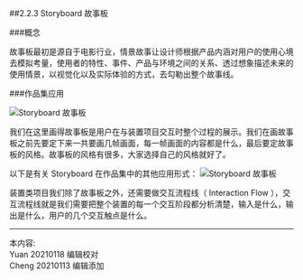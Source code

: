 
##2.2.3 Storyboard 故事板

###概念

故事板最初是源自于电影行业，情景故事让设计师根据产品内涵对用户的使用心境去模拟考量，使用者的特性、事件、产品与环境之间的关系、透过想象描述未来的使用情景，以视觉化以及实际体验的方式，去勾勒出整个故事线。

###作品集应用

![ Storyboard 故事板](http://kitpic.makebi.net/2021/ard_04.jpg)

我们在这里画得故事板是用户在与装置项目交互时整个过程的展示。我们在画故事板之前先要定下来一共要画几帧画面，每一帧画面的内容都是什么，最后要定故事板的风格。故事板的风格有很多，大家选择自己的风格就好了。

以下是有关 Storyboard 在作品集中的其他应用形式：
![ Storyboard 故事板](http://kitpic.makebi.net/2021/ard_05.jpg)


装置类项目我们除了故事板之外，还需要做交互流程线（ Interaction Flow ），交互流程线就是我们需要把整个装置的每一个交互阶段都分析清楚，输入是什么，输出是什么，用户的几个交互触点是什么。

---
本内容:    
Yuan 20210118 编辑校对  
Cheng 20210113 编辑添加
